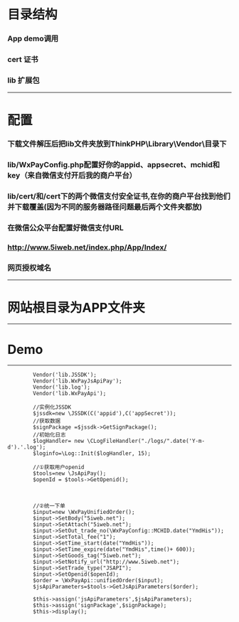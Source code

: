 # 目录结构
### App demo调用
### cert 证书
### lib 扩展包
***
# 配置
### 下载文件解压后把lib文件夹放到ThinkPHP\Library\Vendor\目录下
### lib/WxPayConfig.php配置好你的appid、appsecret、mchid和key（来自微信支付开后我的商户平台）
### lib/cert/和/cert下的两个微信支付安全证书,在你的商户平台找到他们并下载覆盖(因为不同的服务器路径问题最后两个文件夹都放)
### 在微信公众平台配置好微信支付URL
### <http://www.5iweb.net/index.php/App/Index/>
### 网页授权域名
***
# 网站根目录为APP文件夹
***
# Demo
***

    		Vendor('lib.JSSDK');
			Vendor('lib.WxPayJsApiPay');
			Vendor('lib.log');
			Vendor('lib.WxPayApi');

			//实例化JSSDK
			$jssdk=new \JSSDK(C('appid'),C('appSecret'));
			//获取数据
			$signPackage =$jssdk->GetSignPackage();
			//初始化日志
			$logHandler= new \CLogFileHandler("./logs/".date('Y-m-d').'.log');
			$loginfo=\Log::Init($logHandler, 15);
			
			//①获取用户openid
			$tools=new \JsApiPay();
			$openId = $tools->GetOpenid();
			
			
			
			//②统一下单
			$input=new \WxPayUnifiedOrder();
			$input->SetBody("5iweb.net");
			$input->SetAttach("5iweb.net");
			$input->SetOut_trade_no(\WxPayConfig::MCHID.date("YmdHis"));
			$input->SetTotal_fee("1");
			$input->SetTime_start(date("YmdHis"));
			$input->SetTime_expire(date("YmdHis",time()+ 600));
			$input->SetGoods_tag("5iweb.net");
			$input->SetNotify_url("http://www.5iweb.net");
			$input->SetTrade_type("JSAPI");
			$input->SetOpenid($openId);
			$order = \WxPayApi::unifiedOrder($input);
			$jsApiParameters=$tools->GetJsApiParameters($order);
	
			$this->assign('jsApiParameters',$jsApiParameters);
			$this->assign('signPackage',$signPackage);
			$this->display();
